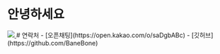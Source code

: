 안녕하세요
========
<a href=https://open.kakao.com/o/saDgbAB>
  <img src="https://img.shields.io/static/v1?label=깃허브&message= &color=RED">
    </a>
# 연락처
- [오픈채팅](https://open.kakao.com/o/saDgbABc)
- [깃허브](https://github.com/BaneBone)
